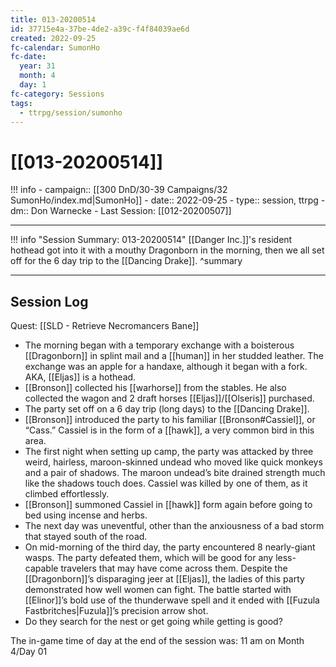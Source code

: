 ```yaml
---
title: 013-20200514
id: 37715e4a-37be-4de2-a39c-f4f84039ae6d
created: 2022-09-25
fc-calendar: SumonHo
fc-date:
  year: 31
  month: 4
  day: 1
fc-category: Sessions
tags:
  - ttrpg/session/sumonho
---
```


# [[013-20200514]]

!!! info
    - campaign:: [[300 DnD/30-39 Campaigns/32 SumonHo/index.md|SumonHo]]
    - date:: 2022-09-25
    - type:: session, ttrpg
    - dm:: Don Warnecke
    - Last Session: [[012-20200507]]


---

!!! info "Session Summary: 013-20200514"
    [[Danger Inc.]]'s resident hothead got into it with a mouthy Dragonborn in the morning, then we all set off for the 6 day trip to the [[Dancing Drake]].
    ^summary

---


## Session Log


Quest: [[SLD - Retrieve Necromancers Bane]]

- The morning began with a temporary exchange with a boisterous [[Dragonborn]] in splint mail and a [[human]] in her studded leather. The exchange was an apple for a handaxe, although it began with a fork. AKA, [[Eljas]] is a hothead.
- [[Bronson]] collected his [[warhorse]] from the stables. He also collected the wagon and 2 draft horses [[Eljas]]/[[Olseris]] purchased.
- The party set off on a 6 day trip (long days) to the [[Dancing Drake]].
- [[Bronson]] introduced the party to his familiar [[Bronson#Cassiel]], or “Cass.” Cassiel is in the form of a [[hawk]], a very common bird in this area.
- The first night when setting up camp, the party was attacked by three weird, hairless, maroon-skinned undead who moved like quick monkeys and a pair of shadows. The maroon undead’s bite drained strength much like the shadows touch does. Cassiel was killed by one of them, as it climbed effortlessly.
- [[Bronson]] summoned Cassiel in [[hawk]] form again before going to bed using incense and herbs.
- The next day was uneventful, other than the anxiousness of a bad storm that stayed south of the road.
- On mid-morning of the third day, the party encountered 8 nearly-giant wasps. The party defeated them, which will be good for any less-capable travelers that may have come across them. Despite the [[Dragonborn]]’s disparaging jeer at [[Eljas]], the ladies of this party demonstrated how well women can fight. The battle started with [[Elinor]]’s bold use of the thunderwave spell and it ended with [[Fuzula Fastbritches|Fuzula]]’s precision arrow shot.
- Do they search for the nest or get going while getting is good? 

The in-game time of day at the end of the session was: 11 am on Month 4/Day 01
